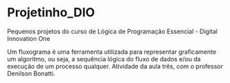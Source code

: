 # Projetinho_DIO
Pequenos projetos do curso de Lógica de Programação Essencial - Digital Innovation One


Um fluxograma é uma ferramenta utilizada para representar graficamente um algoritmo, ou seja, a sequência lógica do fluxo de dados e/ou da execução de um processo qualquer.
Atividade da aula três, com o professor Denilson Bonatti.
